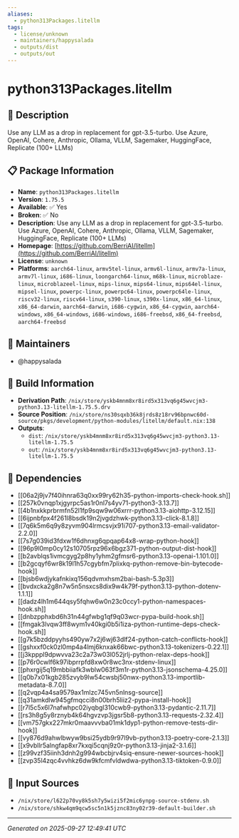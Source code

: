```yaml
---
aliases:
  - python313Packages.litellm
tags:
  - license/unknown
  - maintainers/happysalada
  - outputs/dist
  - outputs/out
---
```


# python313Packages.litellm

## 📝 Description

Use any LLM as a drop in replacement for gpt-3.5-turbo. Use Azure, OpenAI, Cohere, Anthropic, Ollama, VLLM, Sagemaker, HuggingFace, Replicate (100+ LLMs)

## 📋 Package Information

- **Name**: `python313Packages.litellm`
- **Version**: `1.75.5`
- **Available**: ✅ Yes
- **Broken**: ✅ No
- **Description**: Use any LLM as a drop in replacement for gpt-3.5-turbo. Use Azure, OpenAI, Cohere, Anthropic, Ollama, VLLM, Sagemaker, HuggingFace, Replicate (100+ LLMs)
- **Homepage**: [https://github.com/BerriAI/litellm](https://github.com/BerriAI/litellm)
- **License**: `unknown`
- **Platforms**: `aarch64-linux`, `armv5tel-linux`, `armv6l-linux`, `armv7a-linux`, `armv7l-linux`, `i686-linux`, `loongarch64-linux`, `m68k-linux`, `microblaze-linux`, `microblazeel-linux`, `mips-linux`, `mips64-linux`, `mips64el-linux`, `mipsel-linux`, `powerpc-linux`, `powerpc64-linux`, `powerpc64le-linux`, `riscv32-linux`, `riscv64-linux`, `s390-linux`, `s390x-linux`, `x86_64-linux`, `x86_64-darwin`, `aarch64-darwin`, `i686-cygwin`, `x86_64-cygwin`, `aarch64-windows`, `x86_64-windows`, `i686-windows`, `i686-freebsd`, `x86_64-freebsd`, `aarch64-freebsd`
## 👥 Maintainers

- @happysalada


## 🔧 Build Information

- **Derivation Path**: `/nix/store/yskb4mnm8xr8ird5x313vq6g45wvcjm3-python3.13-litellm-1.75.5.drv`
- **Source Position**: `/nix/store/ns30sqxb36k8jrds8z18rv96bpnwc60d-source/pkgs/development/python-modules/litellm/default.nix:138`
- **Outputs**:
  - `dist`:  `/nix/store/yskb4mnm8xr8ird5x313vq6g45wvcjm3-python3.13-litellm-1.75.5`
  - `out`:  `/nix/store/yskb4mnm8xr8ird5x313vq6g45wvcjm3-python3.13-litellm-1.75.5`

## 🔗 Dependencies

- [[06a2j9jv7f40ihnra63q0xx99ry62h35-python-imports-check-hook.sh]]
- [[257k0vnqp1xjgyrpc5as1r0nl7s4yv71-python3-3.13.7]]
- [[4b1nxkkprbrmfn52l1fp9sqw9w06xrrr-python3.13-aiohttp-3.12.15]]
- [[6ijpnbfpx4f261l8bsdk19n2jvgdzhwk-python3.13-click-8.1.8]]
- [[7q6k5m6q9y8zyvm904lrmcsvjx91i707-python3.13-email-validator-2.2.0]]
- [[7s7g039id3fdxw1f6dhnxg6qpqap64x8-wrap-python-hook]]
- [[96p9l0mp0cy12s10705rpz96x6bgz371-python-output-dist-hook]]
- [[b2avblqs1ivmcgyg2p8hy1yhm2gfmsr6-python3.13-openai-1.101.0]]
- [[b2gcqyf6wr8k19l1h57cgybfm7plixkq-python-remove-bin-bytecode-hook]]
- [[bjsb6wdjykafnkixq156qdvmxhsm2bai-bash-5.3p3]]
- [[bvdxcka2g8n7w5n5nsxcs8dix9w4k79f-python3.13-python-dotenv-1.1.1]]
- [[dadz4lh1m644qsy5fqhw6w0n23c0ccy1-python-namespaces-hook.sh]]
- [[dnbzpphxbd6h31n44gfwbg1qf9q03wcr-pypa-build-hook.sh]]
- [[fmgak3lvqw3ff8wym1v40kgi0b5i1iza-python-runtime-deps-check-hook.sh]]
- [[g7k5bzddpyyhs490yw7x2j6wj63dlf24-python-catch-conflicts-hook]]
- [[gshxxf0ck0zl0mp4a4lmj6knxak66bwc-python3.13-tokenizers-0.22.1]]
- [[j3kpppl9dpwvva23c2a73w03l052jrlj-python-relax-deps-hook]]
- [[p76r0cwlf6k97ibprrpfd8xw0r8wc3nx-stdenv-linux]]
- [[phxrgij5q19mbbiiafk3wblw063f3m1r-python3.13-jsonschema-4.25.0]]
- [[q0b7x01kgb285zvyb9lw54cwsbj50nwx-python3.13-importlib-metadata-8.7.0]]
- [[q2vqp4a4sa9579ax1mlzc745vn5nlnsg-source]]
- [[q31amkdlw945gfmqcci8n00brh5liiz2-pypa-install-hook]]
- [[r7l5c5x6l7nafwhpc02iyqbgl310cwb9-python3.13-pydantic-2.11.7]]
- [[rs3h8g5y8rznyb4k64hgvzvp3jgsr5b8-python3.13-requests-2.32.4]]
- [[vm757gkx227mkr0maavvvba01mk1dyp1-python-remove-tests-dir-hook]]
- [[vy876d9ahwlbwyw9bsi25ydb9r97l9vb-python3.13-poetry-core-2.1.3]]
- [[x9vbllr5alngfap8xr7kxqi5cqnj9z0r-python3.13-jinja2-3.1.6]]
- [[z99vzf35iinh3dnh2g994wbcbjrv4siq-ensure-newer-sources-hook]]
- [[zvp35l4zqc4vvhkz6dw9kfcmfvldwdwa-python3.13-tiktoken-0.9.0]]

## 📁 Input Sources

- `/nix/store/l622p70vy8k5sh7y5wizi5f2mic6ynpg-source-stdenv.sh`
- `/nix/store/shkw4qm9qcw5sc5n1k5jznc83ny02r39-default-builder.sh`

---
*Generated on 2025-09-27 12:49:41 UTC*
